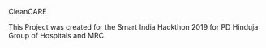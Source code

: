 CleanCARE

This Project was created for the Smart India Hackthon 2019 for PD Hinduja Group of Hospitals and MRC.
